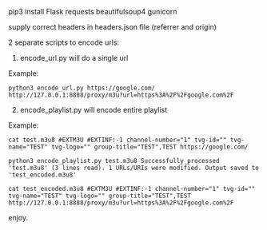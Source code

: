 pip3 install Flask requests beautifulsoup4 gunicorn

supply correct headers in headers.json file (referrer and origin)

2 separate scripts to encode urls:

1. encode_url.py will do a single url

Example:

`python3 encode_url.py https://google.com/
http://127.0.0.1:8888/proxy/m3u?url=https%3A%2F%2Fgoogle.com%2F`

2. encode_playlist.py will encode entire playlist

Example:

`cat test.m3u8
#EXTM3U
#EXTINF:-1 channel-number="1" tvg-id="" tvg-name="TEST" tvg-logo="" group-title="TEST",TEST
https://google.com/`

`python3 encode_playlist.py test.m3u8
Successfully processed 'test.m3u8' (3 lines read).
1 URLs/URIs were modified.
Output saved to 'test_encoded.m3u8'`

`cat test_encoded.m3u8
#EXTM3U
#EXTINF:-1 channel-number="1" tvg-id="" tvg-name="TEST" tvg-logo="" group-title="TEST",TEST
http://127.0.0.1:8888/proxy/m3u?url=https%3A%2F%2Fgoogle.com%2F`

enjoy.
